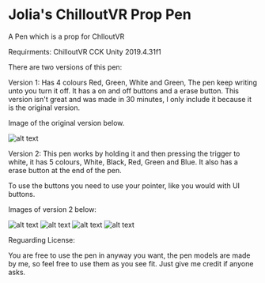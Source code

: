# Jolia's ChilloutVR Prop Pen
A Pen which is a prop for ChlloutVR

Requirments:
ChilloutVR CCK 
Unity 2019.4.31f1

There are two versions of this pen:

Version 1:
Has 4 colours Red, Green, White and Green, The pen keep writing unto you turn it off. It has a on and off buttons and a erase button. This version isn't great and was made in 30 minutes, I only include it because it is the original version. 

Image of the original version below.

![alt text](https://i.imgur.com/PCKJSYY.jpeg)


Version 2:
This pen works by holding it and then pressing the trigger to white, it has 5 colours, White, Black, Red, Green and Blue. It also has a erase button at the end of the pen. 

To use the buttons you need to use your pointer, like you would with UI buttons.

Images of version 2 below:

![alt text](https://i.imgur.com/RFIZcSF.png)
![alt text](https://i.imgur.com/oLyzmUb.png)
![alt text](https://i.imgur.com/X1rLAj4.png)
![alt text](https://i.imgur.com/HbcZiFf.png)

Reguarding License:

You are free to use the pen in anyway you want, the pen models are made by me, so feel free to use them as you see fit. Just give me credit if anyone asks.
